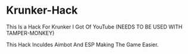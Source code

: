 # Krunker-Hack
This Is a Hack For Krunker I Got Of YouTube (NEEDS TO BE USED WITH TAMPER-MONKEY)

This Hack Inculdes Aimbot And ESP Making The Game Easier.
